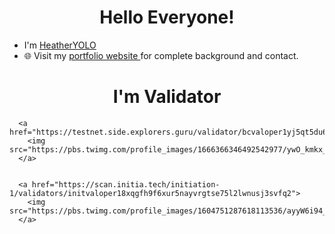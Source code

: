 <h1 align=center>Hello Everyone!</h1>
<div>
  <ul>
    <li>I'm <a href="https://x.com/JoHeatherYOLO"> HeatherYOLO </a></li>
    <li>🌐 Visit my <a href="https://heatheryolo.gitbook.io/heatheryolo"> portfolio website </a> for complete background and contact.</li>
  </ul>
</div>

<h1 align=center>I'm Validator</h1>
<div>
  
    
      <a href="https://testnet.side.explorers.guru/validator/bcvaloper1yj5qt5du6e2cnl4d08snr3zu6gwe4gz5rksyqz">
        <img src="https://pbs.twimg.com/profile_images/1666366346492542977/ywO_kmkx_200x200.jpg">  
      </a>
    
    
      <a href="https://scan.initia.tech/initiation-1/validators/initvaloper18xqgfh9f6xur5nayvrgtse75l2lwnusj3svfq2">
        <img src="https://pbs.twimg.com/profile_images/1604751287618113536/ayyW6i94_200x200.jpg">
      </a>
    
 
</div>
